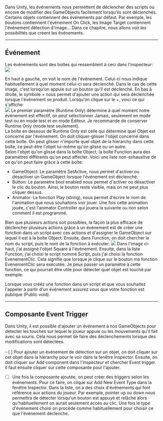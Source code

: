

Dans Unity, les événements nous permettent de déclencher des scripts ou encore de modifier des GameObjects facilement lorsqu'ils sont déclenchés. Certains objets contiennent des événements par défaut. Par exemple, les boutons contiennent l'événement On Click, les Image Target contiennent l'événement détection d'image... Dans ce chapitre, nous allons voir les possibilités que créent les événements.    


***  

## Événement
Les événements sont des boîtes qui ressemblent à ceci dans l'inspecteur:    
<img src="images/evenement.jpg">

En haut à gauche, on voit le nom de l'événement. Celui-ci nous indique habituellement à quel moment celui-ci sera déclenché. Dans le cas de cette image, c'est lorsqu'on appuie sur un bouton qu'il est déclenché. En bas à droite, le symbole + nous permet d'ajouter une action qui sera déclenchée lorsque l'événement se produit. Lorsqu'on clique sur le +, voici ce qui s'affiche:    
<img src="images/evenement2.jpg">
Le premier paramètre (Runtime Only) détermine à quel moment notre événement est effectif, on peut sélectionner Jamais, seulement en mode test ou en mode test et en mode Éditeur. Je recommande de conserver Runtime Only (mode test seulement).   
La boîte en dessous de Runtime Only est celle qui détermine quel Objet est concerné par l'événement. On doit cliquer-glisser l'objet concerné dans cette boîte. On peut glisser n'importe quel objet de la hierarchy dans cette boîte, ce peut-être l'objet lui-même qu'on glisse ou un autre.    
Selon l'objet qu'on glisse dans la boîte Object, la boîte Function aura des paramètres différents qu'on peut affecter. Voici une liste non-exhausitve de ce qu'on peut faire grâce à cette boîte:    
 <ul>
    <li> GameObject:  Le paramètre SetActive, nous permet d'activer ou désactiver un GameObject lorsque l'événement est déclenché.</li>
    <li> Button: Le paramètre bool enabled nous permet d'activer ou désactiver le clic du bouton. Ainsi, le bouton reste visible, mais on ne peut plus cliquer dessus.</li>
    <li> Animator: La fonction Play (string), nous permet d'écrire le nom de l'animation que nous souhaitons voir jouer. Une fois cette animation jouée, c'est l'animator Controller qui jouera la suivante ou non selon comment il est programmé.</li>
</ul> 
Bien que plusieurs actions soit possibles, la façon la plus efficace de déclencher plusieurs actions grâce à un événement est de créer une fonction dans un script avec ces actions et d'assigner le GameObject sur lequel il est à la boîte Object. Ensuite, dans Function, on doit chercher le nom du script, puis le nom de la fonction à exécuter.    
<img src="images/evenement3.jpg">
Dans l'image ci-haut, j'ai assigné l'objet Square à l'événement. Ensuite, dans la liste Function, j'ai choisi le script nommé Script, puis j'ai choisi la fonction EvenementClic. Cela signifie que lorsque je clique sur le bouton ma fonction EvenementClic sera exécutée. Je peux passer un paramètre à cette fonction, ce qui pourrait être utile pour détecter quel objet est touché par exemple.   

<warning>Lorsque vous crééz une fonction dans un script et que vous souhaitez l'appeler à partir d'un événement assurez vous que votre fonction est publique (Public void).</warning>

***  

## Composante Event Trigger
Dans Unity, il est possible d'ajouter un événement à nos GameObjects pour détecter les touches sur lequel le joueur appuie ou les mouvements qu'il fait avec sa souris. Cela nous permet de faire des déclenchements lorsque des modifications sont détectées.   
<br>- [ ] Pour ajouter un événement de détection sur un objet, on doit cliquer sur cet objet dans la hierarchy pour le voir dans la fenêtre Inspector. Ensuite, on doit cliquer sur Add component dans l'inspecteur et chercher Event trigger. Il faut ensuite cliquer sur cette composante pour l'ajouter.
- [ ] Une fois la composante ajoutée, on peut créer des triggers selon les événements. Pour ce faire, on clique sur Add New Event Type dans la fenêtre Inspector. Dans la liste, on a des choix d'événements qui font référence aux actions du joueur. Par exemple, pointer up ou down nous permettra de détecter lorsqu'un bouton est appuyé et relâché alors qu'habituellement on aurait seulement accès au clic. Une fois le type d'événement choisi on procède comme habituellement pour choisir ce que l'événement déclenche.
